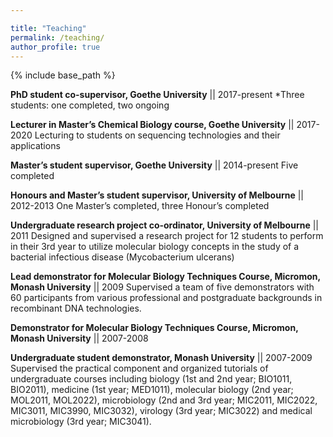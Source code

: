 ```yaml
---

title: "Teaching"
permalink: /teaching/
author_profile: true
---
```


{% include base_path %}

**PhD student co-supervisor, Goethe University** || 2017-present
*Three students: one completed, two ongoing

**Lecturer in Master’s Chemical Biology course, Goethe University** || 2017-2020
Lecturing to students on sequencing technologies and their applications

**Master’s student supervisor, Goethe University** || 2014-present
Five completed		

**Honours and Master’s student supervisor, University of Melbourne** || 2012-2013
One Master’s completed, three Honour’s completed

**Undergraduate research project co-ordinator, University of Melbourne** || 2011
Designed and supervised a research project for 12 students to perform in their 3rd year to utilize molecular biology concepts in the study of a bacterial infectious disease (Mycobacterium ulcerans)

**Lead demonstrator for Molecular Biology Techniques Course, Micromon, Monash University** || 2009
Supervised a team of five demonstrators with 60 participants from various professional and postgraduate backgrounds in recombinant DNA technologies.

**Demonstrator for Molecular Biology Techniques Course, Micromon, Monash University** || 2007-2008

**Undergraduate student demonstrator, Monash University** || 2007-2009
Supervised the practical component and organized tutorials of undergraduate courses including biology (1st and 2nd year; BIO1011, BIO2011), medicine (1st year; MED1011), molecular biology (2nd year; MOL2011, MOL2022), microbiology (2nd and 3rd year; MIC2011, MIC2022, MIC3011, MIC3990, MIC3032), virology (3rd year; MIC3022) and medical microbiology (3rd year; MIC3041).

